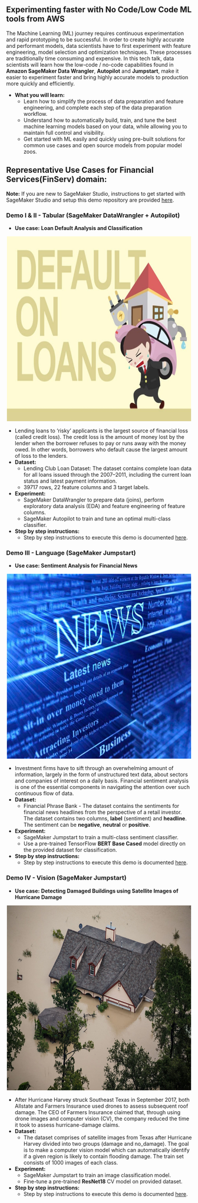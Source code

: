 ## Experimenting faster with No Code/Low Code ML tools from AWS

The Machine Learning (ML) journey requires continuous experimentation and rapid prototyping to be successful. In order to create highly accurate and performant models, data scientists have to first experiment with feature engineering, model selection and optimization techniques. These processes are traditionally time consuming and expensive. In this tech talk, data scientists will learn how the low-code / no-code capabilities found in **Amazon SageMaker Data Wrangler**, **Autopilot** and **Jumpstart**, make it easier to experiment faster and bring highly accurate models to production more quickly and efficiently.

* **What you will learn:**
    * Learn how to simplify the process of data preparation and feature engineering, and complete each step of the data preparation workflow.
    * Understand how to automatically build, train, and tune the best machine learning models based on your data, while allowing you to maintain full control and visibility.
    * Get started with ML easily and quickly using pre-built solutions for common use cases and open source models from popular model zoos.

## Representative Use Cases for Financial Services(FinServ) domain:
**Note:** If you are new to SageMaker Studio, instructions to get started with SageMaker Studio and setup this demo repository are provided [here](https://github.com/arunprsh/no-code-low-code/blob/main/setup-studio.md).

###  Demo I & II - Tabular (SageMaker DataWrangler + Autopilot)

* **Use case:** **Loan Default Analysis and Classification**
<p align="center"><img width="500" height="500" src="./img/loan-default.png"></p>

   * Lending loans to ‘risky’ applicants is the largest source of financial loss (called credit loss). The credit loss is the amount of money lost by the lender when the borrower refuses to pay or runs away with the money owed. In other words, borrowers who default cause the largest amount of loss to the lenders.
* **Dataset:** 
    * Lending Club Loan Dataset: The dataset contains complete loan data for all loans issued through the 2007–2011, including the current loan status and latest payment information.
    * 39717 rows, 22 feature columns and 3 target labels.
* **Experiment:**
    * SageMaker DataWrangler to prepare data (joins), perform exploratory data analysis (EDA) and feature engineering of feature columns.
    * SageMaker Autopilot to train and tune an optimal multi-class classifier.
* **Step by step instructions:**
    * Step by step instructions to execute this demo is documented [here](https://github.com/arunprsh/no-code-low-code/blob/main/finserv/tabular/README.md).
    
### Demo III - Language (SageMaker Jumpstart)

* **Use case: Sentiment Analysis for Financial News**
<p align="center"><img width="500" height="500" src="./img/news.png"></p>

   * Investment firms have to sift through an overwhelming amount of information, largely in the form of unstructured text data, about sectors and companies of interest on a daily basis. Financial sentiment analysis is one of the essential components in navigating the attention over such continuous flow of data.
* **Dataset:**
    * Financial Phrase Bank - The dataset contains the sentiments for financial news headlines from the perspective of a retail investor. The dataset contains two columns, **label** (sentiment) and **headline**. The sentiment can be **negative**, **neutral** or **positive**.
* **Experiment:**
    * SageMaker Jumpstart to train a multi-class sentiment classifier.
    * Use a pre-trained TensorFlow **BERT Base Cased** model directly on the provided dataset for classification.
* **Step by step instructions:**
    * Step by step instructions to execute this demo is documented [here](https://github.com/arunprsh/no-code-low-code/blob/main/finserv/language/README.md).

### Demo IV - Vision (SageMaker Jumpstart)

* **Use case:** **Detecting Damaged Buildings using Satellite Images of Hurricane Damage**
<p align="center"><img width="500" height="500" src="./img/harvey.png"></p>

   * After Hurricane Harvey struck Southeast Texas in September 2017, both Allstate and Farmers Insurance used drones to assess subsequent roof damage. The CEO of Farmers Insurance claimed that, through using drone images and computer vision (CV), the company reduced the time it took to assess hurricane-damage claims.
* **Dataset:**
    * The dataset comprises of satellite images from Texas after Hurricane Harvey divided into two groups (damage and no_damage). The goal is to make a computer vision model which can automatically identify if a given region is likely to contain flooding damage. The train set consists of 1000 images of each class.
* **Experiment:**
    * SageMaker Jumpstart to train an image classification model.
    * Fine-tune a pre-trained **ResNet18** CV model on provided dataset.
* **Step by step instructions:**
    * Step by step instructions to execute this demo is documented [here](https://github.com/arunprsh/no-code-low-code/blob/main/finserv/vision/README.md).